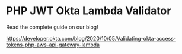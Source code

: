 # PHP JWT Okta Lambda Validator

Read the complete guide on our blog!

https://developer.okta.com/blog/2020/10/05/Validating-okta-access-tokens-php-aws-api-gateway-lambda


